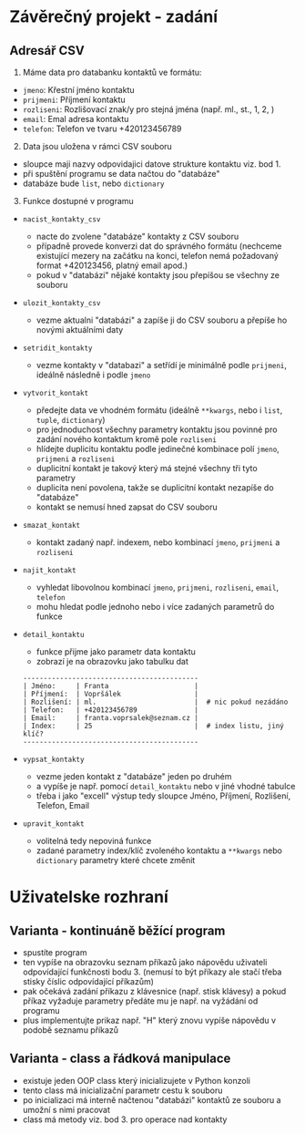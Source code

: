 # Závěrečný projekt - zadání

## Adresář CSV
1. Máme data pro databanku kontaktů ve formátu:
- `jmeno`: Křestní jméno kontaktu
- `prijmeni`: Příjmení kontaktu
- `rozliseni`: Rozlišovací znak/y pro stejná jména (např. ml., st., 1, 2, )
- `email`: Emal adresa kontaktu
- `telefon`: Telefon ve tvaru +420123456789

2. Data jsou uložena v rámci CSV souboru
- sloupce maji nazvy odpovidajici datove strukture kontaktu viz. bod 1.
- při spuštění programu se data načtou do "databáze"
- databáze bude `list`, nebo `dictionary`

3. Funkce dostupné v programu
- `nacist_kontakty_csv`
	- nacte do zvolene "databáze" kontakty z CSV souboru
	- případně provede konverzi dat do správného formátu (nechceme existující mezery na začátku na konci, telefon nemá požadovaný format +420123456, platný email apod.)
	- pokud v "databázi" nějaké kontakty jsou přepíšou se všechny ze souboru

- `ulozit_kontakty_csv`
	- vezme aktualni "databázi" a zapíše ji do CSV souboru a přepíše ho novými aktuálními daty

- `setridit_kontakty`
	- vezme kontakty v "databazi" a setřídí je minimálně podle `prijmeni`, ideálně následně i podle `jmeno`

- `vytvorit_kontakt`
	- předejte data ve vhodném formátu (ideálně `**kwargs`, nebo i `list`, `tuple`, `dictionary`)
	- pro jednoduchost všechny parametry kontaktu jsou povinné pro zadání nového kontaktum kromě pole `rozliseni`
	- hlídejte duplicitu kontaktu podle jedinečné kombinace polí `jmeno`, `prijmeni` a `rozliseni`
	- duplicitní kontakt je takový který má stejné všechny tři tyto parametry
	- duplicita není povolena, takže se duplicitní kontakt nezapíše do "databáze"
	- kontakt se nemusí hned zapsat do CSV souboru

- `smazat_kontakt`
	- kontakt zadaný např. indexem, nebo kombinací `jmeno`, `prijmeni` a `rozliseni`

- `najit_kontakt`
	- vyhledat libovolnou kombinací `jmeno`, `prijmeni`,  `rozliseni`, `email`, `telefon`
	- mohu hledat podle jednoho nebo i více zadaných parametrů do funkce

- `detail_kontaktu`
	- funkce přijme jako parametr data kontaktu
	- zobrazí je na obrazovku jako tabulku dat
	```
	-------------------------------------------
	| Jméno:     | Franta                     |
	| Příjmení:  | Vopršálek                  |
	| Rozlišení: | ml.                        |  # nic pokud nezádáno
	| Telefon:   | +420123456789              |
	| Email:     | franta.voprsalek@seznam.cz |
	| Index:     | 25                         |  # index listu, jiný klíč?
	-------------------------------------------
	```
- `vypsat_kontakty`
	- vezme jeden kontakt z "databáze" jeden po druhém
	- a vypíše je např. pomocí `detail_kontaktu` nebo v jiné vhodné tabulce
	- třeba i jako "excell" výstup tedy sloupce Jméno, Příjmení, Rozlišení, Telefon, Email

- `upravit_kontakt`
	- volitelná tedy nepoviná funkce
	- zadané parametry index/klíč zvoleného kontaktu a `**kwargs` nebo `dictionary` parametry které chcete změnit

# Uživatelske rozhraní
## Varianta - kontinuáně běžící program
- spustíte program
- ten vypíše na obrazovku seznam příkazů jako nápovědu uživateli odpovídající funkčnosti bodu 3. (nemusí to být příkazy ale stačí třeba stisky číslic odpovídající příkazům)
- pak očekává zadání příkazu z klávesnice (např. stisk klávesy) a pokud příkaz vyžaduje parametry předáte mu je např. na vyžádání od programu
- plus implementujte prikaz např. "H" který znovu vypíše nápovědu v podobě seznamu příkazů

## Varianta - class a řádková manipulace
- existuje jeden OOP class který inicializujete v Python konzoli
- tento class má inicializační parametr cestu k souboru
- po inicializaci má interně načtenou "databázi" kontaktů ze souboru a umožní s nimi pracovat
- class má metody viz. bod 3. pro operace nad kontakty